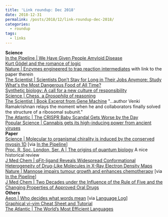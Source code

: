 ```yaml
---
title: 'Link roundup: Dec 2018'
date: 2018-12-31
permalink: /posts/2018/12/link-roundup-dec-2018/
categories:
  - roundup
tags:
  - links
---
```


**Science**  
[In the Pipeline \| We Have Given People Amyloid Disease](https://blogs.sciencemag.org/pipeline/archives/2018/12/17/we-have-given-people-amyloid-disease)  
[Kurt Gödel and the romance of logic](https://www.prospectmagazine.co.uk/magazine/kurt-godel-and-the-romance-of-logic)  
[Nature \| Enzymes engineered to trap reaction intermediates](https://www.nature.com/articles/d41586-018-07569-6) with link to the paper therein  
[The Scientist \| Scientists Don’t Stay for Long in Their Jobs Anymore: Study](https://www.the-scientist.com/news-opinion/scientists-dont-stay-for-long-in-their-jobs-anymore--study-65200)  
[What's the Most Dangerous Food of All Time?](https://gizmodo.com/whats-the-most-dangerous-food-of-all-time-1830979433)  
[Synthetic biology: A call for a new culture of responsibility](https://thebulletin.org/2018/12/synthetic-biology-a-call-for-a-new-culture-of-responsibility/)  
[Science \| Chess, a _Drosophila_ of reasoning](http://science.sciencemag.org/content/362/6419/1087)  
[The Scientist \| Book Excerpt from Gene Machine](https://www.the-scientist.com/reading-frames/book-excerpt-from-gene-machine-65171)
"...author Venki Ramakrishnan relays the moment when he and collaborators finally solved the structure of a ribosomal subunit."  
[The Atlantic \| The CRISPR Baby Scandal Gets Worse by the Day](https://www.theatlantic.com/science/archive/2018/12/15-worrying-things-about-crispr-babies-scandal/577234/)  
[Popular Science \| Cannabis gets its high-inducing power from ancient viruses](https://www.popsci.com/ancient-viruses-cannabis-genome)  
**Paper**  
[Science \| Molecular to organismal chirality is induced by the conserved myosin 1D](http://science.sciencemag.org/content/362/6417/949) [via [In the Pipeline](https://blogs.sciencemag.org/pipeline/archives/2018/12/13/right-side-left-side)]  
[Proc. R. Soc. London, Ser. A \| The origins of quantum biology](https://royalsocietypublishing.org/doi/10.1098/rspa.2018.0674) A nice historical review    
[J Med Chem \| qFit-ligand Reveals Widespread Conformational Heterogeneity of Drug-Like Molecules in X-Ray Electron Density Maps](http://pubs.acs.org/doi/10.1021/acs.jmedchem.8b01292)  
[Nature \| Mannose impairs tumour growth and enhances chemotherapy](https://www.nature.com/articles/s41586-018-0729-3) [via [In the Pipeline](https://blogs.sciencemag.org/pipeline/archives/2018/12/05/mannose-and-cancer)]  
[J Med Chem \| Two Decades under the Influence of the Rule of Five and the Changing Properties of Approved Oral Drugs](http://pubs.acs.org/doi/10.1021/acs.jmedchem.8b00686)  
**Others**   
[Aeon \| Who decides what words mean](https://aeon.co/essays/why-language-might-be-the-optimal-self-regulating-system) [via [Language Log](http://languagelog.ldc.upenn.edu/nll/?p=40987)]  
[Graphical vi-vim Cheat Sheet and Tutorial](http://www.viemu.com/a_vi_vim_graphical_cheat_sheet_tutorial.html)  
[The Atlantic \| The World’s Most Efficient Languages](https://www.theatlantic.com/international/archive/2016/06/complex-languages/489389/)  

